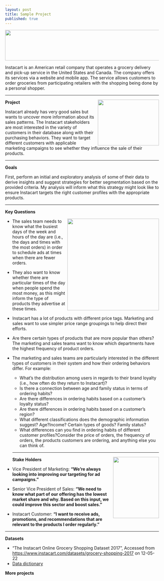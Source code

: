 ```yaml
---
layout: post
title: Sample Project
published: true
---
```


<img src="https://www.instacart.com/assets/beetstrap/brand/2022/instacart-logo-color-6678cb82d531f8910d5ba270a11a7e9b56fc261371bda42ea7a5abeff3492e1c.svg" width="600" height="100"  /> 

Instacart is an American retail company that operates a grocery delivery and pick-up service in the United States and Canada. The company offers its services via a website and mobile app. The service allows customers to order groceries from participating retailers with the shopping being done by a personal shopper.

---

<img src="https://www.instacart.com/image-server/521x321/filters:fill(FFF,true):format(webp)/www.instacart.com/assets/homepage/same_day_delivery-a00a9a59cbdfc41e7449cbdd04c12d27303284bef1a8fe957ec2a0112a70d7e7.jpg" align="right" width="200" height="150"/> 

**Project**

Instacart already has very good sales but wants to uncover more information about its sales patterns. The Instacart stakeholders are most interested in the variety of customers in their database along with their purchasing behaviors. They want to target different customers with applicable marketing campaigns to see whether they influence the sale of their products.

---

**Goals**

First, perform an initial and exploratory analysis of some of their data to derive insights and suggest strategies for better segmentation based on the provided criteria. My analysis will inform what this strategy might look like to ensure Instacart targets the right customer profiles with the appropriate products.

---

**Key Questions**

<img src="https://miro.medium.com/max/1200/1*rCqTjjiDklEApUOahxkdbw.jpeg" align="right" width="300" height="300"/>

- The sales team needs to know what the busiest days of the week and hours of the day are (i.e., the days and times with the most orders) in order to schedule ads at times when there are fewer orders.
- They also want to know whether there are particular times of the day when people spend the most money, as this might inform the type of products they advertise at these times.
- Instacart has a lot of products with different price tags. Marketing and sales want to use simpler price range groupings to help direct their efforts.
- Are there certain types of products that are more popular than others? The marketing and sales teams want to know which departments have the highest frequency of product orders.
- The marketing and sales teams are particularly interested in the different types of customers in their system and how their ordering behaviors differ. For example:
  - What’s the distribution among users in regards to their brand loyalty (i.e., how often do they return to Instacart)?
  - Is there a connection between age and family status in terms of ordering habits?
  - Are there differences in ordering habits based on a customer’s loyalty status?
  - Are there differences in ordering habits based on a customer’s region?
  - What different classifications does the demographic information suggest? Age?Income? Certain types of goods? Family status?
  - What differences can you find in ordering habits of different customer profiles?Consider the price of orders, the frequency of orders, the products customers are ordering, and anything else you can think of.
  
  ---
  
  **Stake Holders**
  <img src="https://contactdetailswala.in/wp-content/uploads/2021/05/instacart-1.jpeg" align="right" width="150" height="200"/>
- Vice President of Marketing: **“We’re always looking into improving our targeting for ad campaigns.”**
- Senior Vice President of Sales: **“We need to know what part of our offering has the lowest market share and why. Based on this input, we could improve this sector and boost sales.”**
- Instacart Customer: **“I want to receive ads, promotions, and recommendations that are relevant to the products I order regularly.”**

---

**Datasets**

- “The Instacart Online Grocery Shopping Dataset 2017”, Accessed from https://www.instacart.com/datasets/grocery-shopping-2017 on 12-05-22
- [Data dictionary](https://gist.github.com/jeremystan/c3b39d947d9b88b3ccff3147dbcf6c6b)

**More projects**
 

 
  
